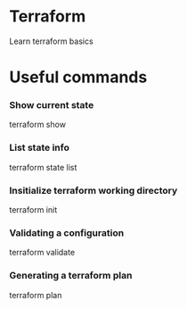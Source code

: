# Terraform
Learn terraform basics

# Useful commands

### Show current state
terraform show

### List state info
terraform state list

### Insitialize terraform working directory
terraform init

### Validating a configuration
terraform validate

### Generating a terraform plan
terraform plan
